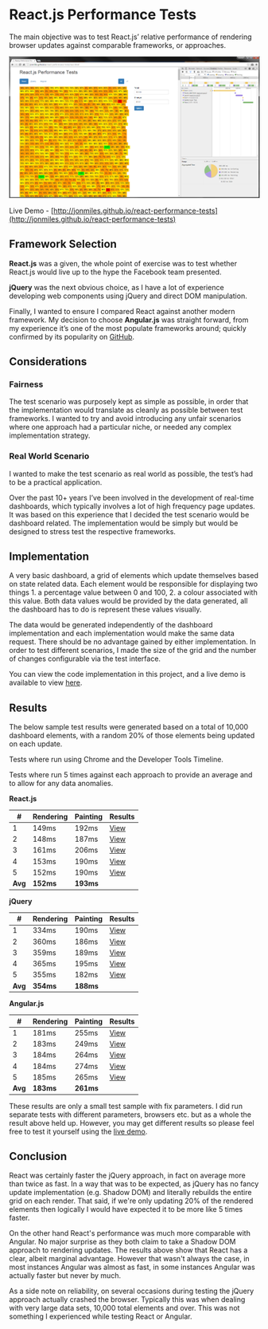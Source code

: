 # React.js Performance Tests

The main objective was to test React.js’ relative performance of rendering browser updates against comparable frameworks, or approaches.  

![View](results/react-v2-timeline-1.PNG)

Live Demo - [http://jonmiles.github.io/react-performance-tests](http://jonmiles.github.io/react-performance-tests)


## Framework Selection

**React.js** was a given, the whole point of exercise was to test whether React.js would live up to the hype the Facebook team presented.

**jQuery** was the next obvious choice, as I have a lot of experience developing web components using jQuery and direct DOM manipulation.

Finally, I wanted to ensure I compared React against another modern framework.  My decision to choose **Angular.js** was straight forward, from my experience it’s one of the most populate frameworks around; quickly confirmed by its popularity on [GitHub](https://github.com/showcases/front-end-javascript-frameworks).


## Considerations

### Fairness

The test scenario was purposely kept as simple as possible, in order that the implementation would translate as cleanly as possible between test frameworks.  I wanted to try and avoid introducing any unfair scenarios where one approach had a particular niche, or needed any complex implementation strategy.

### Real World Scenario

I wanted to make the test scenario as real world as possible, the test’s had to be a practical application.  

Over the past 10+ years I’ve been involved in the development of real-time dashboards, which typically involves a lot of high frequency page  updates.  It was based on this experience that I decided the test scenario would be dashboard related.  The implementation would be simply but would be designed to stress test the respective frameworks.


## Implementation

A very basic dashboard, a grid of elements which update themselves based on state related data.  Each element would be responsible for displaying two things 1. a percentage value between 0 and 100, 2. a colour associated with this value.  Both data values would be provided by the data generated, all the dashboard has to do is represent these values visually.

The data would be generated independently of the dashboard implementation and each implementation would make the same data request.  There should be no advantage gained by either implementation.  In order to test different scenarios, I made the size of the grid and the number of changes configurable via the test interface.

You can view the code implementation in this project, and a live demo is available to view [here](http://jonmiles.github.io/react-performance-tests).


## Results

The below sample test results were generated based on a total of 10,000 dashboard elements, with a random 20% of those elements being updated on each update.

Tests where run using Chrome and the Developer Tools Timeline.

Tests where run 5 times against each approach to provide an average and to allow for any data anomalies.


**React.js**

| #  | Rendering | Painting | Results |
| --- | ----- | ------ | ------------ |
| 1  | 149ms  | 192ms  | [View](results/react-v2-timeline-1.PNG)  |
| 2  | 148ms  | 187ms  | [View](results/react-v2-timeline-2.PNG)  |
| 3  | 161ms  | 206ms  | [View](results/react-v2-timeline-3.PNG)  |
| 4  | 153ms  | 190ms  | [View](results/react-v2-timeline-4.PNG)  |
| 5  | 152ms  | 190ms  | [View](results/react-v2-timeline-5.PNG)  |
| **Avg** | **152ms**  | **193ms**  |   |


**jQuery**

| #  | Rendering | Painting | Results |
| --- | ----- | ------ | ------------ |
| 1  | 334ms  | 190ms  | [View](results/jquery-v2-timeline-1.PNG)  |
| 2  | 360ms  | 186ms  | [View](results/jquery-v2-timeline-2.PNG)  |
| 3  | 359ms  | 189ms  | [View](results/jquery-v2-timeline-3.PNG)  |
| 4  | 365ms  | 195ms  | [View](results/jquery-v2-timeline-4.PNG)  |
| 5  | 355ms  | 182ms  | [View](results/jquery-v2-timeline-5.PNG)  |
| **Avg** | **354ms**  | **188ms**  |   |


**Angular.js**

| #  | Rendering | Painting | Results |
| --- | ----- | ------ | ------------ |
| 1  | 181ms  | 255ms  | [View](results/angular-v2-timeline-1.PNG)  |
| 2  | 183ms  | 249ms  | [View](results/angular-v2-timeline-2.PNG)  |
| 3  | 184ms  | 264ms  | [View](results/angular-v2-timeline-3.PNG)  |
| 4  | 184ms  | 274ms  | [View](results/angular-v2-timeline-4.PNG)  |
| 5  | 185ms  | 265ms  | [View](results/angular-v2-timeline-5.PNG)  |
| **Avg** | **183ms**  | **261ms**  |   |
  

These results are only a small test sample with fix parameters.  I did run separate tests with different parameters, browsers etc. but as a whole the result above held up.  However, you may get different results so please feel free to test it yourself using the [live demo](http://jonmiles.github.io/react-performance-tests).


## Conclusion

React was certainly faster the jQuery approach, in fact on average more than twice as fast.  In a way that was to be expected, as jQuery has no fancy update implementation (e.g. Shadow DOM) and literally rebuilds the entire grid on each render.  That said, if we're only updating 20% of the rendered elements then logically I would have expected it to be more like 5 times faster.

On the other hand React's performance was much more comparable with Angular.  No major surprise as they both claim to take a Shadow DOM approach to rendering updates.  The results above show that React has a clear, albeit marginal advantage.  However that wasn't always the case, in most instances Angular was almost as fast, in some instances Angular was actually faster but never by much.

As a side note on reliability, on several occasions during testing the jQuery approach actually crashed the browser.  Typically this was when dealing with very large data sets, 10,000 total elements and over.  This was not something I experienced while testing React or Angular.